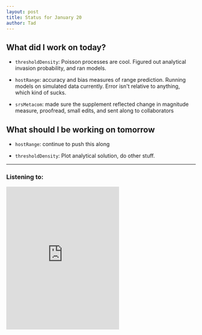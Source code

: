 ```yaml
---
layout: post
title: Status for January 20
author: Tad
---
```


## What did I work on today?

* `thresholdDensity`: Poisson processes are cool. Figured out analytical invasion probability, and ran models.

* `hostRange`: accuracy and bias measures of range prediction. Running models on simulated data currently. Error isn't relative to anything, which kind of sucks.

* `srsMetacom`: made sure the supplement reflected change in magnitude measure, proofread, small edits, and sent along to collaborators


## What should I be working on tomorrow

* `hostRange`: continue to push this along

* `thresholdDensity`: Plot analytical solution, do other stuff.




---

### Listening to:
 <iframe src='https://embed.spotify.com/?uri=spotify:track:6XorgdtMRoZ5OdmSV7NCFJ' width='300' height='380' frameborder='0' allowtransparency='true'></iframe>
 <i class='fa fa-code' style='color:pink'></i>
